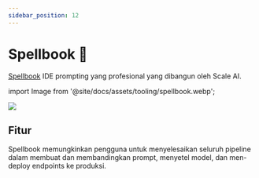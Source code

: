 ```yaml
---
sidebar_position: 12
---
```


# Spellbook 🚧

[Spellbook](https://scale.com/spellbook) IDE prompting yang profesional yang dibangun oleh Scale AI.

import Image from '@site/docs/assets/tooling/spellbook.webp';

<div style={{textAlign: 'center'}}>
  <img src={Image} style={{width: "750px"}}/>
</div>

## Fitur

Spellbook memungkinkan pengguna untuk menyelesaikan seluruh pipeline dalam membuat dan membandingkan prompt, menyetel model, dan men-deploy endpoints ke produksi.
